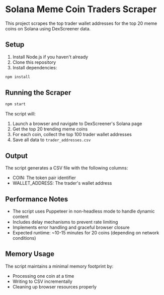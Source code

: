 # Solana Meme Coin Traders Scraper

This project scrapes the top trader wallet addresses for the top 20 meme coins on Solana using DexScreener data.

## Setup

1. Install Node.js if you haven't already
2. Clone this repository
3. Install dependencies:
```bash
npm install
```

## Running the Scraper

```bash
npm start
```

The script will:
1. Launch a browser and navigate to DexScreener's Solana page
2. Get the top 20 trending meme coins
3. For each coin, collect the top 100 trader wallet addresses
4. Save all data to `trader_addresses.csv`

## Output

The script generates a CSV file with the following columns:
- COIN: The token pair identifier
- WALLET_ADDRESS: The trader's wallet address

## Performance Notes

- The script uses Puppeteer in non-headless mode to handle dynamic content
- Includes delay mechanisms to prevent rate limiting
- Implements error handling and graceful browser closure
- Expected runtime: ~10-15 minutes for 20 coins (depending on network conditions)

## Memory Usage

The script maintains a minimal memory footprint by:
- Processing one coin at a time
- Writing to CSV incrementally
- Cleaning up browser resources properly
